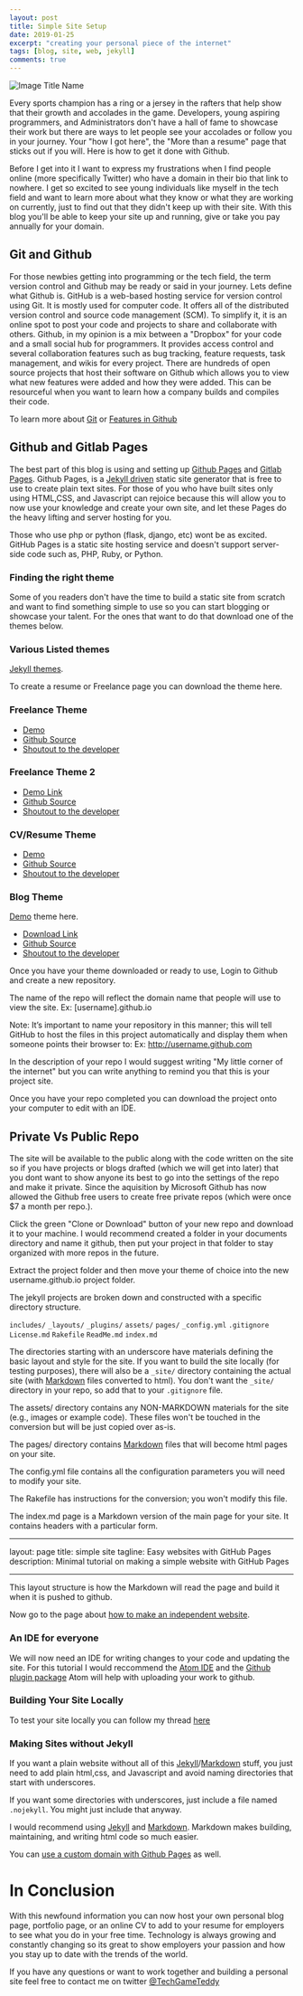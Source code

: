 ```yaml
---
layout: post
title: Simple Site Setup
date: 2019-01-25
excerpt: "creating your personal piece of the internet"
tags: [blog, site, web, jekyll]
comments: true
---
```


![Image Title Name](/assets/img/blog/simple-site-setup.png)

Every sports champion has a ring or a jersey in the rafters that help show that their growth and accolades
in the game. Developers, young aspiring programmers, and Administrators don't have a hall of fame to showcase
their work but there are ways to let people see your accolades or follow you in your journey. Your "how I got here", the "More than a resume" page that sticks out if you will. Here is how to get it done with Github.

Before I get into it I want to express my frustrations when I find people online (more specifically Twitter) who have a domain
in their bio that link to nowhere. I get so excited to see young individuals like myself in the tech field and want to learn
more about what they know or what they are working on currently, just to find out that they didn't keep up with their site.
With this blog you'll be able to keep your site up and running, give or take you pay annually for your domain.

## Git and Github

For those newbies getting into programming or the tech field, the term version control and Github may be ready or said
in your journey. Lets define what Github is. GitHub is a web-based hosting service for version control using Git. It is mostly used for computer code. It offers all of the distributed version control and source code management (SCM). To simplify it, it is an online spot to post your code and projects to share and collaborate with others. Github, in my opinion is a mix between a "Dropbox" for your code and a small social hub for programmers. It provides access control and several collaboration features such as bug tracking, feature requests, task management, and wikis for every project. There are hundreds of open source projects that host their software on Github which allows you to view what new features were added and how they were added. This can be resourceful when you want to learn how a company builds and compiles their code.

To learn more about [Git](https://en.wikipedia.org/wiki/Git) or [Features in Github](https://github.com/features)

## Github and Gitlab Pages

The best part of this blog is using and setting up [Github Pages](https://pages.github.com/) and [Gitlab Pages](https://about.gitlab.com/product/pages/). Github Pages, is a [Jekyll driven](https://jekyllrb.com/) static site generator that is free to use to create plain text sites.
For those of you who have built sites only using HTML,CSS, and Javascript can rejoice because this will allow you to now use your knowledge and create your own site, and let these Pages do the heavy lifting and server hosting for you.

Those who use php or python (flask, django, etc) wont be as excited. GitHub Pages is a static site hosting service and doesn't support server-side code such as, PHP, Ruby, or Python.

### Finding the right theme

Some of you readers don't have the time to build a static site from scratch and want to find something simple to use so you can start blogging or showcase your talent. For the ones that want to do that download one of the themes below.

### Various Listed themes

[Jekyll themes](http://jekyllthemes.org/).

To create a resume or Freelance page you can download the theme here.

### Freelance Theme

- [Demo](http://jeromelachaud.com/freelancer-theme/)
- [Github Source](https://github.com/jeromelachaud/freelancer-theme)
- [Shoutout to the developer](https://github.com/jeromelachaud)

### Freelance Theme 2

- [Demo Link](https://volny.github.io/creative-theme-jekyll/)
- [Github Source](https://github.com/volny/creative-theme-jekyll)
- [Shoutout to the developer](https://github.com/volny)

### CV/Resume Theme

- [Demo](https://jekyller.github.io/PanelCV/)
- [Github Source](https://github.com/jekyller/PanelCV)
- [Shoutout to the developer](https://github.com/jekyller)

### Blog Theme

[Demo](https://wowthemesnet.github.io/mediumish-theme-jekyll/) theme here.

- [Download Link](https://github.com/jeromelachaud/freelancer-theme/archive/master.zip)
- [Github Source](https://github.com/wowthemesnet/mediumish-theme-jekyll/)
- [Shoutout to the developer](https://github.com/wowthemesnet)

Once you have your theme downloaded or ready to use, Login to Github and create a new repository.

The name of the repo will reflect the domain name that people will use to view the site.
Ex: [username].github.io

Note: It’s important to name your repository in this manner; this will tell GitHub to host the files in this project automatically and display them when someone points their browser to:
Ex: http://username.github.com

In the description of your repo I would suggest writing "My little corner of the internet" but you can write anything to remind you that this is your project site.

Once you have your repo completed you can download the project onto your computer to edit with an IDE.

## Private Vs Public Repo

The site will be available to the public along with the code written on the site so if you have projects or blogs drafted (which we will get into later) that you dont want to show anyone its best to go into the settings of the repo and make it private. Since the aquisition by Microsoft Github has now allowed the Github free users to create free private repos (which were once $7 a month per repo.).

Click the green "Clone or Download" button of your new repo and download it to your machine. I would recommend created a folder in your documents directory and name it github, then put your project in that folder to stay organized with more repos in the future.

Extract the project folder and then move your theme of choice into the new username.github.io project folder.

The jekyll projects are broken down and constructed with a specific directory structure.

`includes/`
`_layouts/`
`_plugins/`
`assets/`
`pages/`
`_config.yml`
`.gitignore`
`License.md`
`Rakefile`
`ReadMe.md`
`index.md`

The directories starting with an underscore have materials
defining the basic layout and style for the site. If you want to build the site locally (for testing
purposes), there will also be a `_site/` directory containing the
actual site (with
[Markdown](https://daringfireball.net/projects/markdown/) files
converted to html). You don't want the `_site/` directory in your
repo, so add that to your `.gitignore` file.

The assets/ directory contains any NON-MARKDOWN materials for the site (e.g.,
images or example code). These files won't be touched in the
conversion but will be just copied over as-is.

The
pages/ directory contains
[Markdown](https://daringfireball.net/projects/markdown/) files that will become html pages on your site.

The config.yml file contains all the configuration parameters you will need to modify your site.

The Rakefile has instructions for the conversion; you won't modify this file.

The index.md page is a Markdown version of the main page for your site. It contains headers with a particular form.

---

layout: page
title: simple site
tagline: Easy websites with GitHub Pages
description: Minimal tutorial on making a simple website with GitHub Pages

---

This layout structure is how the Markdown will read the page and build it when it is pushed to github.

Now go to the page about [how to make an independent website](independent_site.html).

### An IDE for everyone

We will now need an IDE for writing changes to your code and updating the site. For this tutorial I would reccommend the [Atom IDE](https://atom.io/) and the [Github plugin package](https://github.atom.io/)
Atom will help with uploading your work to github.

### Building Your Site Locally

To test your site locally you can follow my thread [here](https://tedley.me/building-local-site/)

### Making Sites without Jekyll

If you want a plain website without all of this
[Jekyll](https://jekyllrb.com/)/[Markdown](https://daringfireball.net/projects/markdown/)
stuff, you just need to add plain html,css, and Javascript
and avoid naming directories that start with underscores.

If you want some directories with underscores, just include a file
named `.nojekyll`. You might just include that anyway.

I would recommend using [Jekyll](https://jekyllrb.com/) and
[Markdown](https://daringfireball.net/projects/markdown/). Markdown makes building, maintaining, and writing html code so much easier.

You can [use a custom domain with Github Pages](https://help.github.com/en/articles/using-a-custom-domain-with-github-pages) as well.

# In Conclusion

With this newfound information you can now host your own personal blog page, portfolio page, or an online CV to add to your resume for employers to see what you do in your free time. Technology is always growing and constantly changing so its great to show employers your passion and how you stay up to date with the trends of the world.

If you have any questions or want to work together and building a personal site feel free to contact me on twitter [@TechGameTeddy](https://twitter.com/techgameteddy)
